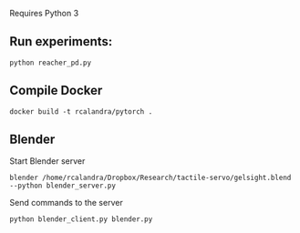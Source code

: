 
Requires Python 3

## Run experiments:
```
python reacher_pd.py
```

## Compile Docker
```
docker build -t rcalandra/pytorch .
```

## Blender

Start Blender server
```
blender /home/rcalandra/Dropbox/Research/tactile-servo/gelsight.blend --python blender_server.py

```

Send commands to the server
```
python blender_client.py blender.py
```